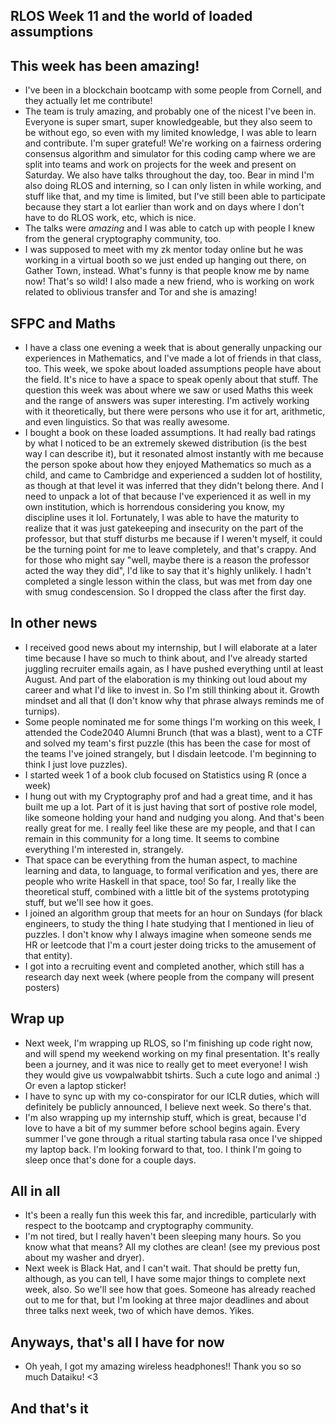 ## RLOS Week 11 and the world of loaded assumptions

## This week has been amazing!
- I've been in a blockchain bootcamp with some people from Cornell, and they actually let me contribute!
- The team is truly amazing, and probably one of the nicest I've been in. Everyone is super smart, super knowledgeable, but they also seem to be 
without ego, so even with my limited knowledge, I was able to learn and contribute. I'm super grateful! We're working on a fairness ordering consensus algorithm
and simulator for this coding camp where we are split into teams and work on projects for the week and present on Saturday. We also have talks throughout the day,
too. Bear in mind I'm also doing RLOS and interning, so I can only listen in while working, and stuff like that, and my time is limited, but I've still been able
to participate because they start a lot earlier than work and on days where I don't have to do RLOS work, etc, which is nice.
- The talks were *amazing* and I was able to catch up with people I knew from the general cryptography community, too. 
- I was supposed to meet with my zk mentor today online but he was working in a virtual booth so we just ended up hanging out there, on Gather Town, instead.
What's funny is that people know me by name now! That's so wild! I also made a new friend, who is working on work related to oblivious transfer and Tor and she
is amazing!

## SFPC and Maths
- I have a class one evening a week that is about generally unpacking our experiences in Mathematics, and I've made a lot of friends in that class, too. This week,
we spoke about loaded assumptions people have about the field. It's nice to have a space to speak openly about that stuff. The question this week was about where
we saw or used Maths this week and the range of answers was super interesting. I'm actively working with it theoretically, but there were persons who use it for art,
arithmetic, and even linguistics. So that was really awesome.
- I bought a book on these loaded assumptions. It had really bad ratings by what I noticed to be an extremely skewed distribution (is the best way I can describe it),
but it resonated almost instantly with me because the person spoke about how they enjoyed Mathematics so much as a child, and came to Cambridge and experienced a 
sudden lot of hostility, as though at that level it was inferred that they didn't belong there. And I need to unpack a lot of that because I've experienced it as
well in my own institution, which is horrendous considering you know, my discipline uses it lol. Fortunately, I was able to have the maturity to realize that it 
was just gatekeeping and insecurity on the part of the professor, but that stuff disturbs me because if I weren't myself, it could be the turning point for me to
leave completely, and that's crappy. And for those who might say "well, maybe there is a reason the professor acted the way they did", I'd like to say that it's 
highly unlikely. I hadn't completed a single lesson within the class, but was met from day one with smug condescension. So I dropped the class after the first day.

## In other news
- I received good news about my internship, but I will elaborate at a later time because I have so much to think about, and I've already started juggling recruiter
emails again, as I have pushed everything until at least August. And part of the elaboration is my thinking out loud about my career and what I'd like to invest in.
So I'm still thinking about it. Growth mindset and all that (I don't know why that phrase always reminds me of turnips).
- Some people nominated me for some things I'm working on this week, I attended the Code2040 Alumni Brunch (that was a blast), went to a CTF and solved my team's
first puzzle (this has been the case for most of the teams I've joined strangely, but I disdain leetcode. I'm beginning to think I just love puzzles).
- I started week 1 of a book club focused on Statistics using R (once a week)
- I hung out with my Cryptography prof and had a great time, and it has built me up a lot. Part of it is just having that sort of postive role model, like someone
holding your hand and nudging you along. And that's been really great for me. I really feel like these are my people, and that I can remain in this community for
a long time. It seems to combine everything I'm interested in, strangely.
- That space can be everything from the human aspect, to machine learning and data, to language, to formal verification and yes, there are people who write Haskell
in that space, too! So far, I really like the theoretical stuff, combined with a little bit of the systems prototyping stuff, but we'll see how it goes. 
- I joined an algorithm group that meets for an hour on Sundays (for black engineers, to study the thing I hate studying that I mentioned in lieu of puzzles. I don't know why I always imagine when someone sends me HR or leetcode that I'm a court jester doing tricks to the amusement of that entity).
- I got into a recruiting event and completed another, which still has a research day next week (where people from the company will present posters)

## Wrap up
- Next week, I'm wrapping up RLOS, so I'm finishing up code right now, and will spend my weekend working on my final presentation. It's really been a journey,
and it was nice to really get to meet everyone! I wish they would give us vowpalwabbit tshirts. Such a cute logo and animal :) Or even a laptop sticker!
- I have to sync up with my co-conspirator for our ICLR duties, which will definitely be publicly announced, I believe next week. So there's that. 
- I'm also wrapping up my internship stuff, which is great, because I'd love to have a bit of my summer before school begins again. Every summer I've gone
through a ritual starting tabula rasa once I've shipped my laptop back. I'm looking forward to that, too. I think I'm going to sleep once that's done for a couple
days.

## All in all
- It's been a really fun this week this far, and incredible, particularly with respect to the bootcamp and cryptography community. 
- I'm not tired, but I really haven't been sleeping many hours. So you know what that means? All my clothes are clean! (see my previous post about my washer and dryer).
- Next week is Black Hat, and I can't wait. That should be pretty fun, although, as you can tell, I have some major things to complete next week, also. So we'll
see how that goes. Someone has already reached out to me for that, but I'm looking at three major deadlines and about three talks next week, two of which have demos. Yikes.

## Anyways, that's all I have for now
- Oh yeah, I got my amazing wireless headphones!! Thank you so so much Dataiku! <3

## And that's it



